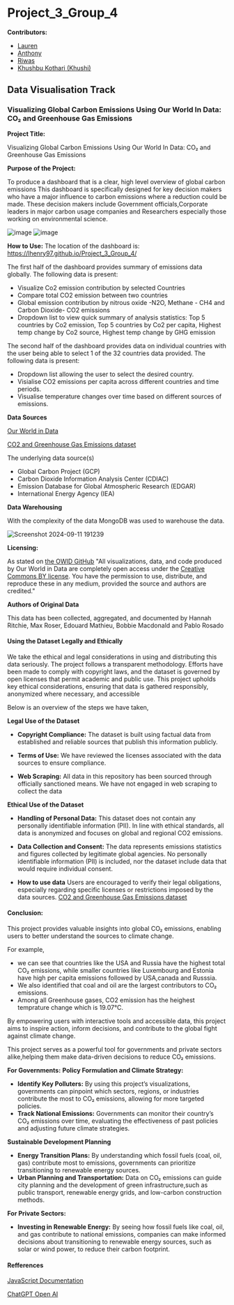 # Project_3_Group_4

**Contributors:**
 - [Lauren](https://github.com/lhenry97)
 - [Anthony](https://github.com/anthonytranhoang)
 - [Riwas](https://github.com/Riwaskarki)
 - [Khushbu Kothari (Khushi)](https://github.com/dakhushi)


## Data Visualisation Track ##
### Visualizing Global Carbon Emissions Using Our World In Data: CO₂ and Greenhouse Gas Emissions ###

**Project Title:**

Visualizing Global Carbon Emissions Using Our World In Data: CO₂ and Greenhouse Gas Emissions

**Purpose of the Project:**

To produce a dashboard that is a clear, high level overview of global carbon emissions
This dashboard is specifically designed for key decision makers who have a major influence to carbon emissions where a reduction could be made. These decision makers include Government officials,Corporate leaders in major carbon usage companies and Researchers especially those working on environmental science.

![image](https://github.com/user-attachments/assets/cb3b1730-eb0e-43c4-9176-3067121b8b78)
![image](https://github.com/user-attachments/assets/dbecc35b-9272-446e-b09f-2bab7d3d0611)


**How to Use:**
The location of the dashboard is: https://lhenry97.github.io/Project_3_Group_4/

The first half of the dashboard provides summary of emissions data globally. 
The following data is present:
  - Visualize Co2 emission contribution by selected Countries
  - Compare total CO2 emission between two countries
  - Global emission contribution by nitrous oxide -N2O,  Methane - CH4 and Carbon Dioxide- CO2 emissions
  - Dropdown list to view quick summary of analysis statistics: Top 5 countries by Co2 emission, Top 5 countries by Co2 per capita, Highest temp change by Co2 source, Highest temp change by GHG emission

The second half of the dashboard provides data on individual countries with the user being able to select 1 of the 32 countries data provided.
The following data is present:
  - Dropdown list allowing the user to select the desired country.
  - Visialise CO2 emissions per capita across different countries and time periods.
  - Visualise temperature changes over time based on different sources of emissions.

**Data Sources**

[Our World in Data](https://ourworldindata.org/co2-and-greenhouse-gas-emissions)

[CO2 and Greenhouse Gas Emissions dataset](https://github.com/owid/co2-data?tab=readme-ov-file)

The underlying data source(s)
  - Global Carbon Project (GCP)
  - Carbon Dioxide Information Analysis Center (CDIAC)
  - Emission Database for Global Atmospheric Research (EDGAR)
  - International Energy Agency (IEA)

**Data Warehousing**

With the complexity of the data MongoDB was used to warehouse the data.

![Screenshot 2024-09-11 191239](https://github.com/user-attachments/assets/8164a8dd-baa8-4507-824a-e2d992edfcf1)

**Licensing:**

As stated on [the OWID GitHub](https://github.com/owid/co2-data/tree/master?tab=readme-ov-file) "All visualizations, data, and code produced by Our World in Data are completely open access under the [Creative Commons BY license](https://creativecommons.org/licenses/by/4.0/). You have the permission to use, distribute, and reproduce these in any medium, provided the source and authors are credited."

**Authors of Original Data**

This data has been collected, aggregated, and documented by Hannah Ritchie, Max Roser, Edouard Mathieu, Bobbie Macdonald and Pablo Rosado

#### Using the Dataset Legally and Ethically ####
We take the ethical and legal considerations in using and distributing this data seriously. 
The project follows a transparent methodology. Efforts have been made to comply with copyright laws, and the dataset is governed by open licenses that permit academic and public use. This project upholds key ethical considerations, ensuring that data is gathered responsibly, anonymized where necessary, and accessible 

Below is an overview of the steps we have taken,

**Legal Use of the Dataset**

  - **Copyright Compliance:**
  The dataset is built using factual data from established and reliable sources that publish this information publicly. 
  
  - **Terms of Use:**
  We have reviewed the licenses associated with the data sources to ensure compliance.
  
  - **Web Scraping:**
  All data in this repository has been sourced through officially sanctioned means. We have not engaged in web scraping to collect the data 

**Ethical Use of the Dataset**

  - **Handling of Personal Data:**
  This dataset does not contain any personally identifiable information (PII).
  In line with ethical standards, all data is anonymized and focuses on global and regional CO2 emissions. 
  
  - **Data Collection and Consent:**
  The data represents emissions statistics and figures collected by legitimate global agencies.
  No personally identifiable information (PII) is included, nor the dataset include data that would require individual consent. 
  
- **How to use data**
  Users are encouraged to verify their legal obligations, especially regarding specific licenses or restrictions imposed by the data sources.
  [CO2 and Greenhouse Gas Emissions dataset](https://github.com/owid/co2-data?tab=readme-ov-file)

#### Conclusion: ####
This project provides valuable insights into global CO₂ emissions, enabling users to better understand the sources to climate change.

For example,
- we can see that countries like the USA and Russia have the highest total CO₂ emissions, while smaller countries like Luxembourg and Estonia have high per capita emissions followed by USA,canada and Russsia.
- We also identified that coal and oil are the largest contributors to CO₂ emissions.
- Among all Greenhouse gases, CO2 emission has the heighest temprature change which is 19.07°C.

By empowering users with interactive tools and accessible data, this project aims to inspire action, inform decisions, and contribute to the global fight against climate change. 

This project serves as a powerful tool for governments and private sectors alike,helping them make data-driven decisions to reduce CO₂ emissions.

  **For Governments:**
  **Policy Formulation and Climate Strategy:**
  -  **Identify Key Polluters:** By using this project’s visualizations, governments can pinpoint which sectors, regions, or industries contribute the most to CO₂ emissions, allowing for more targeted policies.
  -   **Track National Emissions:** Governments can monitor their country’s CO₂ emissions over time, evaluating the effectiveness of past policies and adjusting future climate strategies.
  
  **Sustainable Development Planning**
  -  **Energy Transition Plans:** By understanding which fossil fuels (coal, oil, gas) contribute most to emissions, governments can prioritize transitioning to renewable energy sources.
  -  **Urban Planning and Transportation:** Data on CO₂ emissions can guide city planning and the development of green infrastructure,such as public transport, renewable energy grids, and low-carbon construction methods.
  
   **For Private Sectors:**
 - **Investing in Renewable Energy:** By seeing how fossil fuels like coal, oil, and gas contribute to national emissions, companies can make informed decisions about transitioning to renewable energy sources, such as solar or wind power, to reduce their carbon footprint.

#### Refferences ####

[JavaScript Documentation](https://devdocs.io/javascript/)

[ChatGPT Open AI](https://openai.com/chatgpt/)










